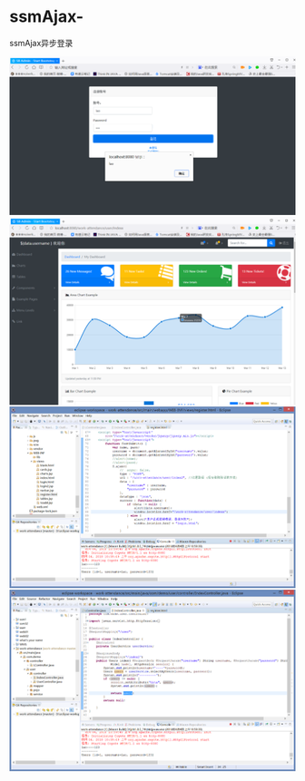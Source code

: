 # ssmAjax-
ssmAjax异步登录

![Image text](https://github.com/codingChengxians/ssmAjax-/blob/47eda920f7dca8c38e8894e4ddfecb49aff134a0/%E7%99%BB%E9%99%86ajax%E5%BC%82%E6%AD%A5%E4%BC%A0%E5%9B%9E%E6%95%B0%E6%8D%AE.png)
![Image text](https://github.com/codingChengxians/ssmAjax-/blob/47eda920f7dca8c38e8894e4ddfecb49aff134a0/%E9%AA%8C%E8%AF%81%E6%88%90%E5%8A%9F%E8%B7%B3%E8%BD%AC%E4%B8%BB%E9%A1%B5.png)
![Image text](https://github.com/codingChengxians/ssmAjax-/blob/47eda920f7dca8c38e8894e4ddfecb49aff134a0/ajax%E5%BC%82%E6%AD%A5.png)
![Image text](https://github.com/codingChengxians/ssmAjax-/blob/47eda920f7dca8c38e8894e4ddfecb49aff134a0/%E4%BC%A0%E5%9B%9Ejson%E6%95%B0%E6%8D%AE%E4%B8%B2.png)
